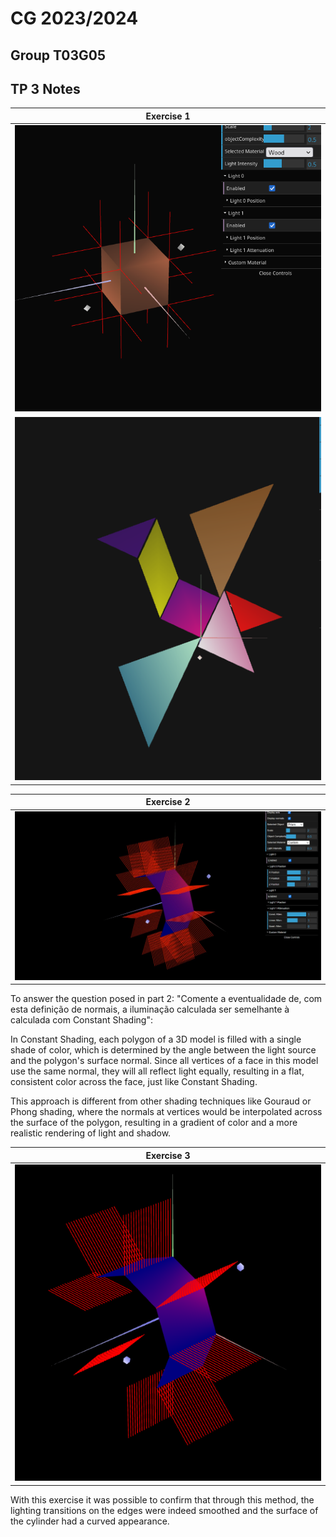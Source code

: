 # CG 2023/2024

## Group T03G05

## TP 3 Notes

| **Exercise 1**|
| :-----------: |
| ![Exercise 1.1](cg-t03g05-tp3-1.png) |
| ![Exercise 1.2](cg-t03g05-tp3-2.png) |

| **Exercise 2**|
| :-----------: |
| ![Exercise 2](cg-t03g05-tp3-3.jpg) |

To answer the question posed in part 2: "Comente a eventualidade de, com esta definição de normais, a iluminação calculada ser semelhante à calculada com Constant Shading":

In Constant Shading, each polygon of a 3D model is filled with a single shade of color, which is determined by the angle between the light source and the polygon's surface normal. Since all vertices of a face in this model use the same normal, they will all reflect light equally, resulting in a flat, consistent color across the face, just like Constant Shading.

This approach is different from other shading techniques like Gouraud or Phong shading, where the normals at vertices would be interpolated across the surface of the polygon, resulting in a gradient of color and a more realistic rendering of light and shadow.

| **Exercise 3**|
| :-----------: |
| ![Exercise 3](cg-t03g05-tp3-4.png) |

With this exercise it was possible to confirm that through this method, the lighting transitions on the edges were indeed smoothed and the surface of the cylinder had a curved appearance.